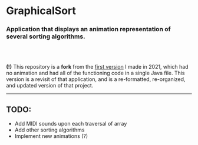 # GraphicalSort

### Application that displays an animation representation of several sorting algorithms.


<br>
<br>

**(!)** This repository is a **fork** from the [first version](https://replit.com/@lite/Actual-Graphical-Sort?v=1) I made in 2021, which had no animation and had all of the functioning code in a single Java file. This version is a revisit of that application, and is a re-formatted, re-organized, and updated version of that project.

---
## TODO:
* Add MIDI sounds upon each traversal of array
* Add other sorting algorithms
* Implement new animations (?)
